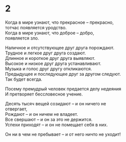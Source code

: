 # 2 

Когда в мире узнают, что прекрасное – прекрасно,<br/>
тотчас появляется уродство.<br/>
Когда в мире узнают, что доброе – добро,<br/>
появляется зло.<br/>

Наличное и отсутствующее друг друга порождают.<br/>
Трудное и легкое друг друга создают.<br/>
Длинное и короткое друг друга выявляют.<br/>
Высокое и низкое друг друга устанавливают.<br/>
Музыка и голос друг другу откликаются.<br/>
Предыдущее и последующее друг за другом следуют.<br/>
Так будет всегда.<br/>

Посему премудрый человек предается делу недеяния<br/>
И претворяет бессловесное учение.<br/>

Десять тысяч вещей созидают – и он ничего не<br/>
отвергает,<br/>
Рождают – и он ничем не владеет.<br/>
Все свершают – и он за это не держится.<br/>
Успехи приходят – и он не помещает себя в них.<br/>

Он ни в чем не пребывает – и от него ничто не уходит!<br/>